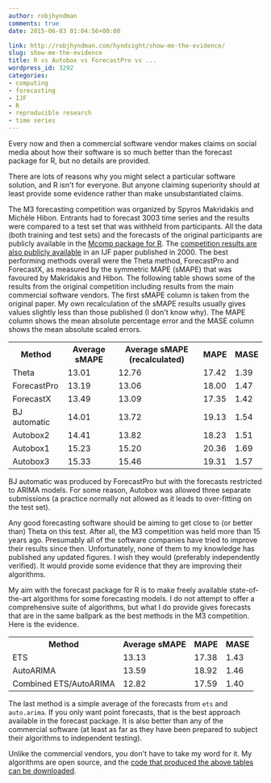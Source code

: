```yaml
---
author: robjhyndman
comments: true
date: 2015-06-03 01:04:56+00:00

link: http://robjhyndman.com/hyndsight/show-me-the-evidence/
slug: show-me-the-evidence
title: R vs Autobox vs ForecastPro vs ...
wordpress_id: 3292
categories:
- computing
- forecasting
- IJF
- R
- reproducible research
- time series
---
```


Every now and then a commercial software vendor makes claims on social media about how their software is so much better than the forecast package for R, but no details are provided.

There are lots of reasons why you might select a particular software solution, and R isn't for everyone. But anyone claiming superiority should at least provide some evidence rather than make unsubstantiated claims.<!-- more -->

The M3 forecasting competition was organized by Spyros Makridakis and Michèle Hibon. Entrants had to forecast 3003 time series and the results were compared to a test set that was withheld from participants. All the data (both training and test sets) and the forecasts of the original participants are publicly available in the [Mcomp package for R](http://cran.r-project.org/package=Mcomp). The [competition results are also publicly available](http://www.forecastingprinciples.com/paperpdf/Makridakia-The%20M3%20Competition.pdf) in an IJF paper published in 2000. The best performing methods overall were the Theta method, ForecastPro and ForecastX, as measured by the symmetric MAPE (sMAPE) that was favoured by Makridakis and Hibon. The following table shows some of the results from the original competition including results from the main commercial software vendors. The first sMAPE column is taken from the original paper. My own recalculation of the sMAPE results usually gives values slightly less than those published (I don't know why). The MAPE column shows the mean absolute percentage error and the MASE column shows the mean absolute scaled errors.

<table >
<tbody >
<tr >
<th><b>Method</b></th>
<th><b>Average sMAPE</b></th>
<th><b>Average sMAPE (recalculated)</b></th>
<th><b>MAPE</b></th>
<th><b>MASE</b></th>
</tr>
<tr >

<td >Theta
</td>

<td >13.01
</td>

<td >12.76
</td>

<td >17.42
</td>

<td >1.39
</td>
</tr>
<tr >

<td >ForecastPro
</td>

<td >13.19
</td>

<td >13.06
</td>

<td >18.00
</td>

<td >1.47
</td>
</tr>
<tr >

<td >ForecastX
</td>

<td >13.49
</td>

<td >13.09
</td>

<td >17.35
</td>

<td >1.42
</td>
</tr>
<tr >

<td >BJ automatic
</td>

<td >14.01
</td>

<td >13.72
</td>

<td >19.13
</td>

<td >1.54
</td>
</tr>
<tr >

<td >Autobox2
</td>

<td >14.41
</td>

<td >13.82
</td>

<td >18.23
</td>

<td >1.51
</td>
</tr>
<tr >

<td >Autobox1
</td>

<td >15.23
</td>

<td >15.20
</td>

<td >20.36
</td>

<td >1.69
</td>
</tr>
<tr >

<td >Autobox3
</td>

<td >15.33
</td>

<td >15.46
</td>

<td >19.31
</td>

<td >1.57
</td>
</tr>
</tbody>
</table>

BJ automatic was produced by ForecastPro but with the forecasts restricted to ARIMA models. For some reason, Autobox was allowed three separate submissions (a practice normally not allowed as it leads to over-fitting on the test set).

Any good forecasting software should be aiming to get close to (or better than) Theta on this test. After all, the M3 competition was held more than 15 years ago. Presumably all of the software companies have tried to improve their results since then. Unfortunately, none of them to my knowledge has published any updated figures. I wish they would (preferably independently verified). It would provide some evidence that they are improving their algorithms.

My aim with the forecast package for R is to make freely available state-of-the-art algorithms for some forecasting models. I do not attempt to offer a comprehensive suite of algorithms, but what I do provide gives forecasts that are in the same ballpark as the best methods in the M3 competition. Here is the evidence.

<table >
<tbody >
<tr >
<th><b>Method</b></th>
<th><b>Average sMAPE</b></th>
<th><b>MAPE</b></th>
<th><b>MASE</b></th>
</tr>
<tr >

<td >ETS
</td>

<td >13.13
</td>

<td >17.38
</td>

<td >1.43
</td>
</tr>
<tr >

<td >AutoARIMA
</td>

<td >13.59
</td>

<td >18.92
</td>

<td >1.46
</td>
</tr>
<tr >

<td >Combined ETS/AutoARIMA
</td>

<td >12.82
</td>

<td >17.59
</td>

<td >1.40
</td>
</tr>
</tbody>
</table>

The last method is a simple average of the forecasts from `ets` and `auto.arima`. If you only want point forecasts, that is the best approach available in the forecast package. It is also better than any of the commercial software (at least as far as they have been prepared to subject their algorithms to independent testing).

Unlike the commercial vendors, you don't have to take my word for it. My algorithms are open source, and the [code that produced the above tables can be downloaded](http://robjhyndman.com/m3comparisons.R).
